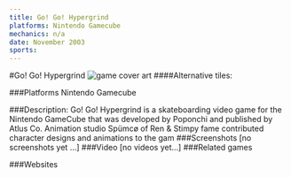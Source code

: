 ```yaml
---
title: Go! Go! Hypergrind
platforms: Nintendo Gamecube
mechanics: n/a
date: November 2003
sports: 
---
```

#Go! Go! Hypergrind
![game cover art](//images.igdb.com/igdb/image/upload/t_cover_big/isozgtokvwzm126lstxu.jpg "Logo Title Text 1")
####Alternative tiles:

###Platforms
Nintendo Gamecube

###Description:
Go! Go! Hypergrind is a skateboarding video game for the Nintendo GameCube that was developed by Poponchi and published by Atlus Co. Animation studio Spümcø of Ren & Stimpy fame contributed character designs and animations to the gam
###Screenshots
[no screenshots yet ...]
###Video
[no videos yet...]
###Related games

###Websites

